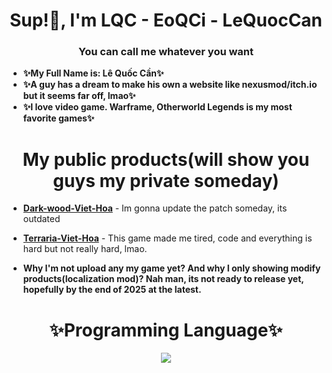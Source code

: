 <h1 align="center">Sup!👋, I'm LQC - EoQCi - LeQuocCan</h1>
<h3 align="center">You can call me whatever you want</h3>


- **✨My Full Name is: Lê Quốc Cần✨**
- **✨A guy has a dream to make his own a website like nexusmod/itch.io but it seems far off, lmao✨**
- **✨I love video game. Warframe, Otherworld Legends is my most favorite games✨**

<h1 align="center">My public products(will show you guys my private someday)</h1>

- [**Dark-wood-Viet-Hoa**](https://www.facebook.com/photo/?fbid=257370306824160&set=a.174677478426777) - Im gonna update the patch someday, its outdated
- [**Terraria-Viet-Hoa**](https://steamcommunity.com/sharedfiles/filedetails/?id=3014659541) - This game made me tired, code and everything is hard but not really hard, lmao.

- **Why I'm not upload any my game yet? And why I only showing modify products(localization mod)? Nah man, its not ready to release yet, hopefully by the end of 2025 at the latest.**



<h1 align="center">✨Programming Language✨</h1>

<p align="center">
  <a href="https://skillicons.dev">
      <img src="https://skillicons.dev/icons?i=cs,js,php,nodejs" />
  </a>
</p>

